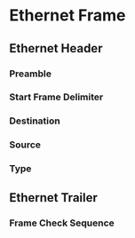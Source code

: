 
# Ethernet Frame

## Ethernet Header

### Preamble

### Start Frame Delimiter

### Destination

### Source

### Type

## Ethernet Trailer

### Frame Check Sequence
